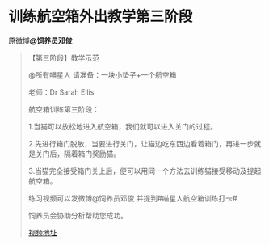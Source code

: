 # 训练航空箱外出教学第三阶段
原微博[**@饲养员邓俊**](https://m.weibo.cn/detail/4383001398224375)

> 【第三阶段】教学示范
> 
> @所有喵星人 请准备：一块小垫子+一个航空箱
> 
> 老师：Dr Sarah Ellis
> 
> 航空箱训练第三阶段：
> 
> 1.当猫可以放松地进入航空箱，我们就可以进入关门的过程。
> 
> 2.先进行箱门脱敏，当要进行关门，让猫边吃东西边看着箱门，再进一步就是关门后，隔着箱门奖励猫。
> 
> 3.当猫完全接受箱门关上后，便可以用同一个方法去训练猫接受移动及提起航空箱。
> 
> 练习视频可以发微博@饲养员邓俊 并提到#喵星人航空箱训练打卡#
> 
> 饲养员会协助分析帮助您成功。
> 
> [视频地址](http://t.cn/AiNvI6EH)
